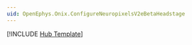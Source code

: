 ```yaml
---
uid: OpenEphys.Onix.ConfigureNeuropixelsV2eBetaHeadstage
---
```


[!INCLUDE [Hub Template](hub_template.md)]